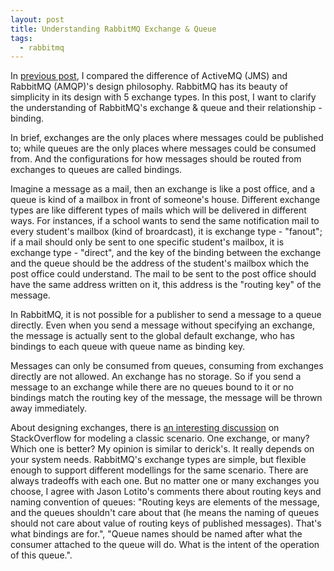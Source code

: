 ```yaml
---
layout: post
title: Understanding RabbitMQ Exchange & Queue
tags:
  - rabbitmq
---
```


In [previous post](/2016/02/18/behind-rabbitmq-exchange-types/), I compared the difference of ActiveMQ (JMS) and RabbitMQ (AMQP)'s design philosophy. RabbitMQ has its beauty of simplicity in its design with 5 exchange types. In this post, I want to clarify the understanding of RabbitMQ's exchange & queue and their relationship - binding.

In brief, exchanges are the only places where messages could be published to; while queues are the only places where messages could be consumed from. And the configurations for how messages should be routed from exchanges to queues are called bindings.

Imagine a message as a mail, then an exchange is like a post office, and a queue is kind of a mailbox in front of someone's house. Different exchange types are like different types of mails which will be delivered in different ways. For instances, if a school wants to send the same notification mail to every student's mailbox (kind of broardcast), it is exchange type - "fanout"; if a mail should only be sent to one specific student's mailbox, it is exchange type - "direct", and the key of the binding between the exchange and the queue should be the address of the student's mailbox which the post office could understand. The mail to be sent to the post office should have the same address written on it, this address is the "routing key" of the message.

In RabbitMQ, it is not possible for a publisher to send a message to a queue directly. Even when you send a message without specifying an exchange, the message is actually sent to the global default exchange, who has bindings to each queue with queue name as binding key.

Messages can only be consumed from queues, consuming from exchanges directly are not allowed. An exchange has no storage. So if you send a message to an exchange while there are no queues bound to it or no bindings match the routing key of the message, the message will be thrown away immediately.

About designing exchanges, there is [an interesting discussion](http://stackoverflow.com/questions/32220312/rabbitmq-amqp-best-practise-queue-topic-design-in-a-microservice-architecture) on StackOverflow for modeling a classic scenario. One exchange, or many? Which one is better? My opinion is similar to derick's. It really depends on your system needs. RabbitMQ's exchange types are simple, but flexible enough to support different modellings for the same scenario. There are always tradeoffs with each one. But no matter one or many exchanges you choose, I agree with Jason Lotito's comments there about routing keys and naming convention of queues: "Routing keys are elements of the message, and the queues shouldn't care about that (he means the naming of queues should not care about value of routing keys of published messages). That's what bindings are for.", "Queue names should be named after what the consumer attached to the queue will do. What is the intent of the operation of this queue.".
